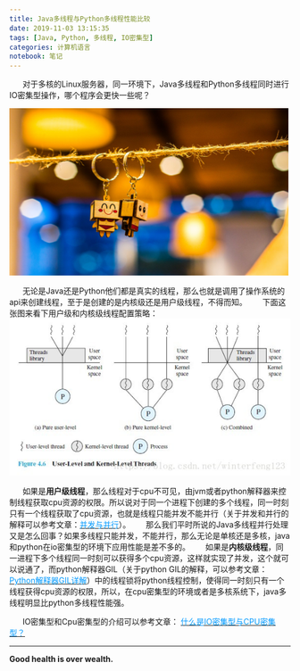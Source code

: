 ```yaml
---
title: Java多线程与Python多线程性能比较
date: 2019-11-03 13:15:35
tags: [Java, Python, 多线程, IO密集型]
categories: 计算机语言
notebook: 笔记
---
```


&nbsp;&nbsp;&nbsp;&nbsp;&nbsp;&nbsp;对于多核的Linux服务器，同一环境下，Java多线程和Python多线程同时进行IO密集型操作，哪个程序会更快一些呢？

<img src="Java多线程与Python多线程性能比较/muti_thread.jpeg" width="500" height="300"/>

<!-- more -->

&nbsp;&nbsp;&nbsp;&nbsp;&nbsp;&nbsp;无论是Java还是Python他们都是真实的线程，那么也就是调用了操作系统的api来创建线程，至于是创建的是内核级还是用户级线程，不得而知。
&nbsp;&nbsp;&nbsp;&nbsp;&nbsp;&nbsp;下面这张图来看下用户级和内核级线程配置策略：
![thread_strategy](Java多线程与Python多线程性能比较/thread_combine_strategy.jpeg)

&nbsp;&nbsp;&nbsp;&nbsp;&nbsp;&nbsp;如果是<b>用户级线程</b>，那么线程对于cpu不可见，由jvm或者python解释器来控制线程获取cpu资源的权限。所以说对于同一个进程下创建的多个线程，同一时刻只有一个线程获取了cpu资源，也就是线程只能并发不能并行（关于并发和并行的解释可以参考文章：<a>[<font color=#0099ff>并发与并行</font>](http://wetech.top/2019/08/18/%E5%B9%B6%E5%8F%91%E4%B8%8E%E5%B9%B6%E8%A1%8C/)）</a>。
&nbsp;&nbsp;&nbsp;&nbsp;&nbsp;&nbsp;那么我们平时所说的Java多线程并行处理又是怎么回事？如果多线程只能并发，不能并行，那么无论是单核还是多核，java和python在io密集型的环境下应用性能是差不多的。
&nbsp;&nbsp;&nbsp;&nbsp;&nbsp;&nbsp;如果是<b>内核级线程</b>，同一进程下多个线程同一时刻可以获得多个cpu资源，这样就实现了并发，这个就可以说通了，而python解释器GIL（关于python GIL的解释，可以参考文章：<a>[<font color=#0099ff>Python解释器GIL详解</font>](http://wetech.top/2019/11/03/%E4%B8%80%E8%88%AC%E6%83%85%E5%86%B5%E4%B8%8B%E4%B8%BA%E4%BB%80%E4%B9%88Python%E5%A4%9A%E7%BA%BF%E7%A8%8B%E6%AF%94%E5%8D%95%E7%BA%BF%E7%A8%8B%E8%BF%98%E6%85%A2%EF%BC%9F/)）中的线程锁将python线程控制，使得同一时刻只有一个线程获得cpu资源的权限，所以，在cpu密集型的环境或者是多核系统下，java多线程明显比python多线程性能强。

&nbsp;&nbsp;&nbsp;&nbsp;&nbsp;&nbsp;IO密集型和Cpu密集型的介绍可以参考文章：
<a>[<font color=#0099ff>什么是IO密集型与CPU密集型？</font>](http://wetech.top/2019/11/03/%e4%bb%80%e4%b9%88%e6%98%afIO%e5%af%86%e9%9b%86%e5%9e%8b%e4%b8%8eCPU%e5%af%86%e9%9b%86%e5%9e%8b%ef%bc%9f/)


- - -
<b>Good health is over wealth.</b>